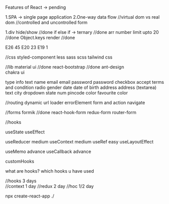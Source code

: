 Features of React -> pending

1.SPA -> single page application
2.One-way data flow
//virtual dom vs real dom
//controlled and uncontrolled form

1.div hide/show //done
if else if -> ternary //done
arr number limit upto 20 //done
Object.keys render //done

E26 45
E20 23
E19 1

//css
styled-component
less
sass
scss
tailwind css

//lib
material ui //done
react-bootstrap //done
ant-design  
chakra ui

type info
text name
email email
password password
checkbox accept terms and condition
radio gender
date date of birth
address address (textarea)
text city
dropdown state
num pincode
color favourite color

//routing
dynamic url
loader
errorElement
form and action
navigate

//forms
formik //done
react-hook-form
redux-form
router-form

//hooks

useState
useEffect

useReducer medium
useContext medium
useRef easy
useLayoutEffect

useMemo advance
useCallback advance

customHooks

what are hooks?
which hooks u have used

//hooks 3 days  
//context 1 day
//redux 2 day
//hoc 1/2 day

npx create-react-app ./
